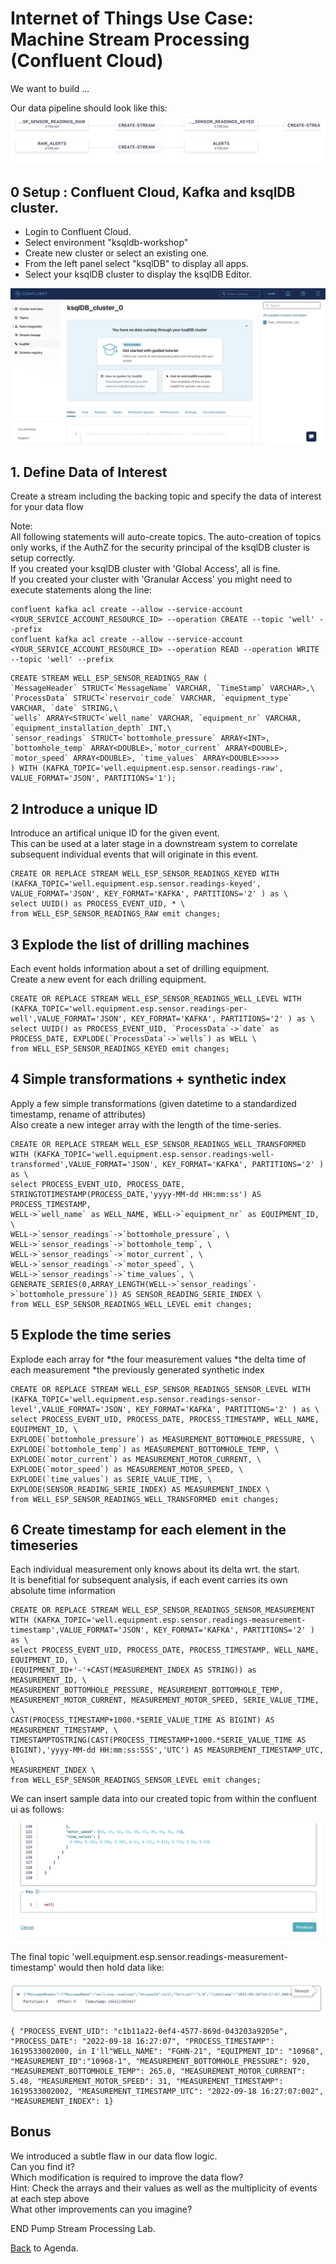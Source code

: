 # Internet of Things Use Case: Machine Stream Processing (Confluent Cloud)

We want to build ...

Our data pipeline should look like this:
![ Temperature Alerting System Flow](img_pump_stream_processing/datapipeline.png)

## 0 Setup : Confluent Cloud, Kafka and ksqlDB cluster.

- Login to Confluent Cloud.
- Select environment "ksqldb-workshop"
- Create new cluster or select an existing one.
- From the left panel select "ksqlDB" to display all apps.
- Select your ksqlDB cluster to display the ksqlDB Editor.

![Start Screen](img_pump_stream_processing/ksqlDB_Start.png)

## 1. Define Data of Interest

Create a stream including the backing topic and specify the data of interest for your data flow

Note: \
All following statements will auto-create topics. The auto-creation of topics only works, if the AuthZ for the security principal of the ksqlDB cluster is setup correctly. \
If you created your ksqlDB cluster with 'Global Access', all is fine. \
If you created your cluster with 'Granular Access' you might need to execute statements along the line:

```
confluent kafka acl create --allow --service-account <YOUR_SERVICE_ACCOUNT_RESOURCE_ID> --operation CREATE --topic 'well' --prefix
confluent kafka acl create --allow --service-account <YOUR_SERVICE_ACCOUNT_RESOURCE_ID> --operation READ --operation WRITE --topic 'well' --prefix
```

```
CREATE STREAM WELL_ESP_SENSOR_READINGS_RAW (
`MessageHeader` STRUCT<`MessageName` VARCHAR, `TimeStamp` VARCHAR>,\
`ProcessData` STRUCT<`reservoir_code` VARCHAR, `equipment_type` VARCHAR, `date` STRING,\
`wells` ARRAY<STRUCT<`well_name` VARCHAR, `equipment_nr` VARCHAR, `equipment_installation_depth` INT,\
`sensor_readings` STRUCT<`bottomhole_pressure` ARRAY<INT>, `bottomhole_temp` ARRAY<DOUBLE>,`motor_current` ARRAY<DOUBLE>, `motor_speed` ARRAY<DOUBLE>, `time_values` ARRAY<DOUBLE>>>>>
) WITH (KAFKA_TOPIC='well.equipment.esp.sensor.readings-raw', VALUE_FORMAT='JSON', PARTITIONS='1');

```

## 2 Introduce a unique ID
Introduce an artifical unique ID for the given event.\
This can be used at a later stage in a downstream system to correlate subsequent individual events that will originate in this event.
```
CREATE OR REPLACE STREAM WELL_ESP_SENSOR_READINGS_KEYED WITH (KAFKA_TOPIC='well.equipment.esp.sensor.readings-keyed', VALUE_FORMAT='JSON', KEY_FORMAT='KAFKA', PARTITIONS='2' ) as \
select UUID() as PROCESS_EVENT_UID, * \
from WELL_ESP_SENSOR_READINGS_RAW emit changes;
```

## 3 Explode the list of drilling machines
Each event holds information about a set of drilling equipment.\
Create a new event for each drilling equipment.

```
CREATE OR REPLACE STREAM WELL_ESP_SENSOR_READINGS_WELL_LEVEL WITH (KAFKA_TOPIC='well.equipment.esp.sensor.readings-per-well',VALUE_FORMAT='JSON', KEY_FORMAT='KAFKA', PARTITIONS='2' ) as \
select UUID() as PROCESS_EVENT_UID, `ProcessData`->`date` as PROCESS_DATE, EXPLODE(`ProcessData`->`wells`) as WELL \
from WELL_ESP_SENSOR_READINGS_KEYED emit changes;
```

## 4 Simple transformations + synthetic index
Apply a few simple transformations (given datetime to a standardized timestamp, rename of attributes)\
Also create a new integer array with the length of the time-series.
```
CREATE OR REPLACE STREAM WELL_ESP_SENSOR_READINGS_WELL_TRANSFORMED WITH (KAFKA_TOPIC='well.equipment.esp.sensor.readings-well-transformed',VALUE_FORMAT='JSON', KEY_FORMAT='KAFKA', PARTITIONS='2' ) as \
select PROCESS_EVENT_UID, PROCESS_DATE, STRINGTOTIMESTAMP(PROCESS_DATE,'yyyy-MM-dd HH:mm:ss') AS PROCESS_TIMESTAMP,
WELL->`well_name` as WELL_NAME, WELL->`equipment_nr` as EQUIPMENT_ID, \
WELL->`sensor_readings`->`bottomhole_pressure`, \
WELL->`sensor_readings`->`bottomhole_temp`, \
WELL->`sensor_readings`->`motor_current`, \
WELL->`sensor_readings`->`motor_speed`, \
WELL->`sensor_readings`->`time_values`, \
GENERATE_SERIES(0,ARRAY_LENGTH(WELL->`sensor_readings`->`bottomhole_pressure`)) AS SENSOR_READING_SERIE_INDEX \
from WELL_ESP_SENSOR_READINGS_WELL_LEVEL emit changes;

```

## 5 Explode the time series
Explode each array for 
*the four measurement values
*the delta time of each measurement
*the previously generated synthetic index
```
CREATE OR REPLACE STREAM WELL_ESP_SENSOR_READINGS_SENSOR_LEVEL WITH (KAFKA_TOPIC='well.equipment.esp.sensor.readings-sensor-level',VALUE_FORMAT='JSON', KEY_FORMAT='KAFKA', PARTITIONS='2' ) as \
select PROCESS_EVENT_UID, PROCESS_DATE, PROCESS_TIMESTAMP, WELL_NAME, EQUIPMENT_ID, \
EXPLODE(`bottomhole_pressure`) as MEASUREMENT_BOTTOMHOLE_PRESSURE, \
EXPLODE(`bottomhole_temp`) as MEASUREMENT_BOTTOMHOLE_TEMP, \
EXPLODE(`motor_current`) as MEASUREMENT_MOTOR_CURRENT, \
EXPLODE(`motor_speed`) as MEASUREMENT_MOTOR_SPEED, \
EXPLODE(`time_values`) as SERIE_VALUE_TIME, \
EXPLODE(SENSOR_READING_SERIE_INDEX) AS MEASUREMENT_INDEX \
from WELL_ESP_SENSOR_READINGS_WELL_TRANSFORMED emit changes;
```

## 6 Create timestamp for each element in the timeseries
Each individual measurement only knows about its delta wrt. the start.\
It is benefitial for subsequent analysis, if each event carries its own absolute time information
```
CREATE OR REPLACE STREAM WELL_ESP_SENSOR_READINGS_SENSOR_MEASUREMENT WITH (KAFKA_TOPIC='well.equipment.esp.sensor.readings-measurement-timestamp',VALUE_FORMAT='JSON', KEY_FORMAT='KAFKA', PARTITIONS='2' ) as \
select PROCESS_EVENT_UID, PROCESS_DATE, PROCESS_TIMESTAMP, WELL_NAME, EQUIPMENT_ID, \
(EQUIPMENT_ID+'-'+CAST(MEASUREMENT_INDEX AS STRING)) as MEASUREMENT_ID, \
MEASUREMENT_BOTTOMHOLE_PRESSURE, MEASUREMENT_BOTTOMHOLE_TEMP, MEASUREMENT_MOTOR_CURRENT, MEASUREMENT_MOTOR_SPEED, SERIE_VALUE_TIME, \
CAST(PROCESS_TIMESTAMP+1000.*SERIE_VALUE_TIME AS BIGINT) AS MEASUREMENT_TIMESTAMP, \
TIMESTAMPTOSTRING(CAST(PROCESS_TIMESTAMP+1000.*SERIE_VALUE_TIME AS BIGINT),'yyyy-MM-dd HH:mm:ss:SSS','UTC') AS MEASUREMENT_TIMESTAMP_UTC, \
MEASUREMENT_INDEX \
from WELL_ESP_SENSOR_READINGS_SENSOR_LEVEL emit changes;

```

We can insert sample data into our created topic from within the confluent ui as follows:

![Insert Sample Data from UI ](img_pump_stream_processing/test_data_ui.png)

The final topic 'well.equipment.esp.sensor.readings-measurement-timestamp' would then hold data like:

![Final Topic Content ](img_pump_stream_processing/final_topic_content.png)

```
{ "PROCESS_EVENT_UID": "c1b11a22-0ef4-4577-869d-043203a9205e", "PROCESS_DATE": "2022-09-18 16:27:07", "PROCESS_TIMESTAMP": 1619533002000, in I'll"WELL_NAME": "FGHN-21", "EQUIPMENT_ID": "10968", "MEASUREMENT_ID":"10968-1", "MEASUREMENT_BOTTOMHOLE_PRESSURE": 920, "MEASUREMENT_BOTTOMHOLE_TEMP": 265.0, "MEASUREMENT_MOTOR_CURRENT": 5.48, "MEASUREMENT_MOTOR_SPEED": 31, "MEASUREMENT_TIMESTAMP": 1619533002002, "MEASUREMENT_TIMESTAMP_UTC": "2022-09-18 16:27:07:002", "MEASUREMENT_INDEX": 1}

```
## Bonus
We introduced a subtle flaw in our data flow logic.\
Can you find it?\
Which modification is required to improve the data flow?\
Hint: Check the arrays and their values as well as the multiplicity of events at each step above\
What other improvements can you imagine?

END Pump Stream Processing Lab.

[Back](../README.md#Agenda) to Agenda.
